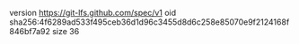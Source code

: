 version https://git-lfs.github.com/spec/v1
oid sha256:4f6289ad533f495ceb36d1d96c3455d8d6c258e85070e9f2124168f846bf7a92
size 36
